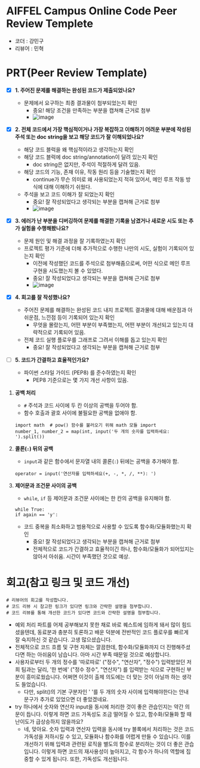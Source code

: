 # AIFFEL Campus Online Code Peer Review Templete
- 코더 : 강민구
- 리뷰어 : 민혁

# PRT(Peer Review Template)
- [x]  **1. 주어진 문제를 해결하는 완성된 코드가 제출되었나요?**
    - 문제에서 요구하는 최종 결과물이 첨부되었는지 확인
        - 중요! 해당 조건을 만족하는 부분을 캡쳐해 근거로 첨부
        - ![image](https://github.com/user-attachments/assets/24a7e521-238b-4702-946f-fcd931825f3b)

    
- [x]  **2. 전체 코드에서 가장 핵심적이거나 가장 복잡하고 이해하기 어려운 부분에 작성된 
주석 또는 doc string을 보고 해당 코드가 잘 이해되었나요?**
    - 해당 코드 블럭을 왜 핵심적이라고 생각하는지 확인
    - 해당 코드 블럭에 doc string/annotation이 달려 있는지 확인
        - doc string은 없지만, 주석이 적절하게 달려 있음.
    - 해당 코드의 기능, 존재 이유, 작동 원리 등을 기술했는지 확인
        - continue가 무슨 의미로 왜 사용되었는지 적혀 있어서, 메인 루프 작동 방식에 대해 이해하기 쉬웠다.
    - 주석을 보고 코드 이해가 잘 되었는지 확인
        - 중요! 잘 작성되었다고 생각되는 부분을 캡쳐해 근거로 첨부
        - ![image](https://github.com/user-attachments/assets/b35701cb-8015-40d2-ad6f-580985a9c914)

        
- [x]  **3. 에러가 난 부분을 디버깅하여 문제를 해결한 기록을 남겼거나
새로운 시도 또는 추가 실험을 수행해봤나요?**
    - 문제 원인 및 해결 과정을 잘 기록하였는지 확인
    - 프로젝트 평가 기준에 더해 추가적으로 수행한 나만의 시도, 
    실험이 기록되어 있는지 확인
        - 이전에 작성했던 코드를 주석으로 첨부해줌으로써, 어떤 식으로 메인 루프 구현을 시도했는지 볼 수 있었다.
        - 중요! 잘 작성되었다고 생각되는 부분을 캡쳐해 근거로 첨부
        - ![image](https://github.com/user-attachments/assets/01b5b562-634c-43dc-93f2-1edc2c6ec120)

- [x]  **4. 회고를 잘 작성했나요?**
    - 주어진 문제를 해결하는 완성된 코드 내지 프로젝트 결과물에 대해
    배운점과 아쉬운점, 느낀점 등이 기록되어 있는지 확인
        - 무엇을 몰랐는지, 어떤 부분이 부족했는지, 어떤 부분이 개선되고 있는지 대략적으로 기록되어 있음.
    - 전체 코드 실행 플로우를 그래프로 그려서 이해를 돕고 있는지 확인
        - 중요! 잘 작성되었다고 생각되는 부분을 캡쳐해 근거로 첨부
        
- [ ]  **5. 코드가 간결하고 효율적인가요?**
    - 파이썬 스타일 가이드 (PEP8) 를 준수하였는지 확인
        - PEP8 기준으로는 몇 가지 개선 사항이 있음.
1. **공백 처리**
   - `#` 주석과 코드 사이에 두 칸 이상의 공백을 두어야 함.
   - 함수 호출과 괄호 사이에 불필요한 공백을 없애야 함.
   ```
   import math  # pow() 함수를 불러오기 위해 math 모듈 import
   number_1, number_2 = map(int, input('두 개의 숫자를 입력하세요: ').split())
   ```

2. **콜론(`:`) 뒤의 공백**
   - `input`과 같은 함수에서 문자열 내의 콜론(`:`) 뒤에는 공백을 추가해야 함.
   ```
   operator = input('연산자를 입력하세요(+, -, *, /, **): ')
   ```

3. **제어문과 조건문 사이의 공백**
   - `while`, `if` 등 제어문과 조건문 사이에는 한 칸의 공백을 유지해야 함.
   ```
   while True:
   if again == 'y':
   ```
    - 코드 중복을 최소화하고 범용적으로 사용할 수 있도록 함수화/모듈화했는지 확인
        - 중요! 잘 작성되었다고 생각되는 부분을 캡쳐해 근거로 첨부
        - 전체적으로 코드가 간결하고 효율적이긴 하나, 함수화/모듈화가 되어있지는 않아서 아쉬움. 시간이 부족했던 것으로 예상.




# 회고(참고 링크 및 코드 개선)
```
# 리뷰어의 회고를 작성합니다.
# 코드 리뷰 시 참고한 링크가 있다면 링크와 간략한 설명을 첨부합니다.
# 코드 리뷰를 통해 개선한 코드가 있다면 코드와 간략한 설명을 첨부합니다.
```
- 예외 처리 파트를 어제 공부해보지 못한 채로 바로 퀘스트에 임하게 돼서 많이 힘드셨을텐데, 동료분과 충분히 토론하고 배운 덕분에 전반적인 코드 플로우를 빠르게 잘 숙지하신 것 같습니다. 고생 많으셨습니다.
- 전체적으로 코드 흐름 및 구현 자체는 깔끔한데, 함수화/모듈화까지 더 진행해주셨다면 하는 아쉬움이 남습니다. 아마 시간 부족 때문일 것으로 예상합니다.
- 사용자로부터 두 개의 정수를 '따로따로' ("정수", "연산자", "정수") 입력받았던 저희 팀과는 달리, '한 번에' ("정수 정수", "연산자") 를 입력받는 식으로 구현하신 부분이 흥미로웠습니다. 어쩌면 이것이 출제 의도에는 더 맞는 것이 아닐까 하는 생각도 들었습니다.
    - 다만, split()의 기본 구분자인 ' '를 두 개의 숫자 사이에 입력해야한다는 안내 문구가 추가로 있었으면 더 좋았겠네요.
- try 하나에서 숫자와 연산자 input을 동시에 처리한 것이 좋은 관습인지는 약간 의문이 듭니다. 이렇게 하면 코드 가독성도 조금 떨어질 수 있고, 함수화/모듈화 할 때 난이도가 급상승하지 않을까요?
    - 네, 맞아요. 숫자 입력과 연산자 입력을 동시에 try 블록에서 처리하는 것은 코드 가독성을 저하시킬 수 있고, 모듈화나 함수화를 어렵게 만들 수 있습니다. 이를 개선하기 위해 입력과 관련된 로직을 별도의 함수로 분리하는 것이 더 좋은 관습입니다. 이렇게 하면 코드의 재사용성이 높아지고, 각 함수가 하나의 역할에 집중할 수 있게 됩니다. 또한, 가독성도 개선됩니다.
